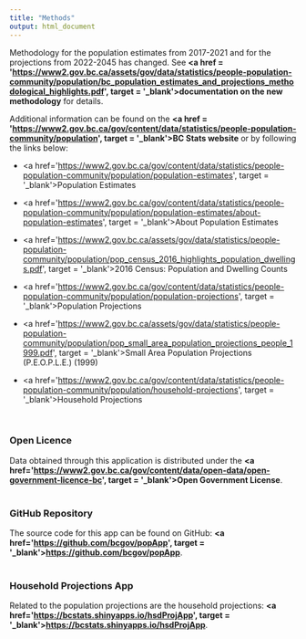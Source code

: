 ```yaml
---
title: "Methods"
output: html_document
---
```


Methodology for the population estimates from 2017-2021 and for the projections from 2022-2045 has changed. See **<a href = 'https://www2.gov.bc.ca/assets/gov/data/statistics/people-population-community/population/bc_population_estimates_and_projections_methodological_highlights.pdf', target = '_blank'>documentation on the new methodology</a>** for details.

Additional information can be found on the **<a href = 'https://www2.gov.bc.ca/gov/content/data/statistics/people-population-community/population', target = '_blank'>BC Stats website</a>** or by following the links below:

* <a href='https://www2.gov.bc.ca/gov/content/data/statistics/people-population-community/population/population-estimates', target = '_blank'>Population Estimates</a>

* <a href='https://www2.gov.bc.ca/gov/content/data/statistics/people-population-community/population/population-estimates/about-population-estimates', target = '_blank'>About Population Estimates</a>

* <a href='https://www2.gov.bc.ca/assets/gov/data/statistics/people-population-community/population/pop_census_2016_highlights_population_dwellings.pdf', target = '_blank'>2016 Census: Population and Dwelling Counts</a>

* <a href='https://www2.gov.bc.ca/gov/content/data/statistics/people-population-community/population/population-projections', target = '_blank'>Population Projections</a>

* <a href='https://www2.gov.bc.ca/assets/gov/data/statistics/people-population-community/population/pop_small_area_population_projections_people_1999.pdf', target = '_blank'>Small Area Population Projections (P.E.O.P.L.E.) (1999)</a>

* <a href='https://www2.gov.bc.ca/gov/content/data/statistics/people-population-community/population/household-projections', target = '_blank'>Household Projections</a>

<br>

### Open Licence

Data obtained through this application is distributed under the **<a href='https://www2.gov.bc.ca/gov/content/data/open-data/open-government-licence-bc', target = '_blank'>Open Government License</a>**.
<br><br>

### GitHub Repository

The source code for this app can be found on GitHub: **<a href='https://github.com/bcgov/popApp', target = '_blank'>https://github.com/bcgov/popApp</a>**.
<br><br>

### Household Projections App

Related to the population projections are the household projections: **<a href='https://bcstats.shinyapps.io/hsdProjApp', target = '_blank'>https://bcstats.shinyapps.io/hsdProjApp</a>**.
<br><br>
